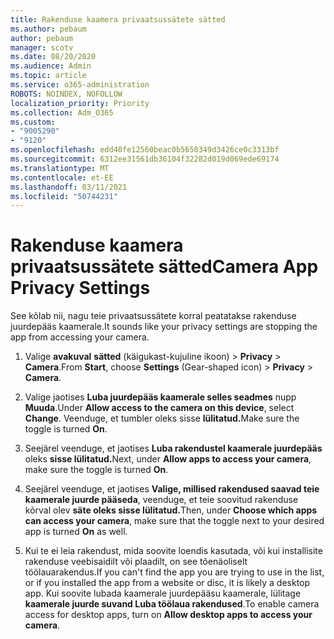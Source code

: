 ```yaml
---
title: Rakenduse kaamera privaatsussätete sätted
ms.author: pebaum
author: pebaum
manager: scotv
ms.date: 08/20/2020
ms.audience: Admin
ms.topic: article
ms.service: o365-administration
ROBOTS: NOINDEX, NOFOLLOW
localization_priority: Priority
ms.collection: Adm_O365
ms.custom:
- "9005290"
- "9120"
ms.openlocfilehash: edd40fe12560beac0b5650349d3426ce0c3313bf
ms.sourcegitcommit: 6312ee31561db36104f32282d019d069ede69174
ms.translationtype: MT
ms.contentlocale: et-EE
ms.lasthandoff: 03/11/2021
ms.locfileid: "50744231"
---
```

# <a name="camera-app-privacy-settings"></a><span data-ttu-id="8e45e-102">Rakenduse kaamera privaatsussätete sätted</span><span class="sxs-lookup"><span data-stu-id="8e45e-102">Camera App Privacy Settings</span></span>

<span data-ttu-id="8e45e-103">See kõlab nii, nagu teie privaatsussätete korral peatatakse rakenduse juurdepääs kaamerale.</span><span class="sxs-lookup"><span data-stu-id="8e45e-103">It sounds like your privacy settings are stopping the app from accessing your camera.</span></span>

1.  <span data-ttu-id="8e45e-104">Valige **avakuval** **sätted** (käigukast-kujuline ikoon) > **Privacy**  >  **Camera**.</span><span class="sxs-lookup"><span data-stu-id="8e45e-104">From **Start**, choose **Settings** (Gear-shaped icon) > **Privacy** > **Camera**.</span></span>

2.  <span data-ttu-id="8e45e-105">Valige jaotises **Luba juurdepääs kaamerale selles seadmes** nupp **Muuda**.</span><span class="sxs-lookup"><span data-stu-id="8e45e-105">Under **Allow access to the camera on this device**, select **Change**.</span></span> <span data-ttu-id="8e45e-106">Veenduge, et tumbler oleks sisse **lülitatud.**</span><span class="sxs-lookup"><span data-stu-id="8e45e-106">Make sure the toggle is turned **On**.</span></span>

3.  <span data-ttu-id="8e45e-107">Seejärel veenduge, et jaotises **Luba rakendustel kaamerale juurdepääs** oleks **sisse lülitatud.**</span><span class="sxs-lookup"><span data-stu-id="8e45e-107">Next, under **Allow apps to access your camera**, make sure the toggle is turned **On**.</span></span>

4.  <span data-ttu-id="8e45e-108">Seejärel veenduge, et jaotises **Valige, millised rakendused saavad teie kaamerale juurde pääseda**, veenduge, et teie soovitud rakenduse kõrval olev **säte oleks sisse lülitatud.**</span><span class="sxs-lookup"><span data-stu-id="8e45e-108">Then, under **Choose which apps can access your camera**, make sure that the toggle next to your desired app is turned **On** as well.</span></span>

5.  <span data-ttu-id="8e45e-109">Kui te ei leia rakendust, mida soovite loendis kasutada, või kui installisite rakenduse veebisaidilt või plaadilt, on see tõenäoliselt töölauarakendus.</span><span class="sxs-lookup"><span data-stu-id="8e45e-109">If you can't find the app you are trying to use in the list, or if you installed the app from a website or disc, it is likely a desktop app.</span></span> <span data-ttu-id="8e45e-110">Kui soovite lubada kaamerale juurdepääsu kaamerale, lülitage **kaamerale juurde suvand Luba töölaua rakendused**.</span><span class="sxs-lookup"><span data-stu-id="8e45e-110">To enable camera access for desktop apps, turn on **Allow desktop apps to access your camera**.</span></span>